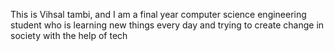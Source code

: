 This is Vihsal tambi, and I am a final year computer science engineering student who is learning new things every day and trying to create change in society with the help of tech 
